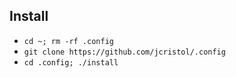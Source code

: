 ## Install
- `cd ~; rm -rf .config`
- `git clone https://github.com/jcristol/.config`
- `cd .config; ./install`
